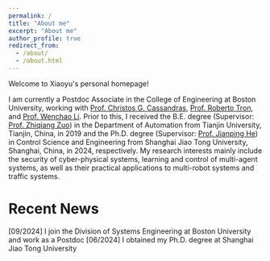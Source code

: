 ```yaml
---
permalink: /
title: "About me"
excerpt: "About me"
author_profile: true
redirect_from: 
  - /about/
  - /about.html
---
```


Welcome to Xiaoyu's personal homepage!

I am currently a Postdoc Associate in the College of Engineering at Boston University, working with [Prof. Christos G. Cassandras](https://christosgcassandras.org/), [Prof. Roberto Tron](https://www.bu.edu/eng/profile/roberto-tron/), and [Prof. Wenchao Li](https://www.bu.edu/eng/profile/wenchao-li-ph-d/). Prior to this, I received the B.E. degree (Supervisor: [Prof. Zhiqiang Zuo](https://seea.tju.edu.cn/info/1013/1586.htm)) in the Department of Automation from Tianjin University, Tianjin, China, in 2019 and the Ph.D. degree (Supervisor: [Prof. Jianping He](https://iwin-fins.com/)) in Control Science and Engineering from Shanghai Jiao Tong University, Shanghai, China, in 2024, respectively. My research interests mainly include the security of cyber-physical systems, learning and control of multi-agent systems, as well as their practical applications to multi-robot systems and traffic systems.

Recent News
======
[09/2024] I join the Division of Systems Engineering at Boston University and work as a Postdoc
[06/2024] I obtained my Ph.D. degree at Shanghai Jiao Tong University




